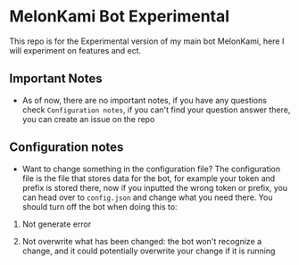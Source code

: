 # MelonKami Bot Experimental

This repo is for the Experimental version of my main bot MelonKami, here I will experiment on features and ect.

## Important Notes

* As of now, there are no important notes, if you have any questions check `Configuration notes`, if you can't find your question answer there, you can create an issue on the repo

## Configuration notes
  
* Want to change something in the configuration file? The configuration file is the file that stores data for the bot, for example your token and prefix is stored there, now if you inputted the wrong token or prefix, you can head over to ``config.json`` and change what you need there. You should turn off the bot when doing this to:

1. Not generate error

2. Not overwrite what has been changed: the bot won't recognize a change, and it could potentially overwrite your change if it is running